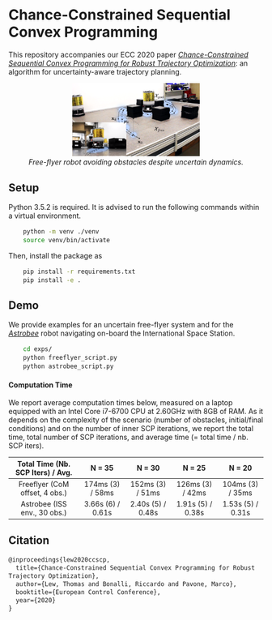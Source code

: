 # Chance-Constrained Sequential Convex Programming

This repository accompanies our ECC 2020 paper *[Chance-Constrained Sequential Convex Programming for Robust Trajectory Optimization](http://asl.stanford.edu/wp-content/papercite-data/pdf/Lew.Bonalli.Pavone.ECC20.pdf)*: an algorithm for uncertainty-aware trajectory planning.


<p align="center">
  <img src="doc/freeflyer.png" width="50%"/>
  <br /><em>Free-flyer robot avoiding obstacles despite uncertain dynamics.</em>
</p>


## Setup

Python 3.5.2 is required. It is advised to run the following commands within a virtual environment. 
```bash
	python -m venv ./venv
	source venv/bin/activate
```
Then, install the package as
```bash
	pip install -r requirements.txt
	pip install -e .
```

## Demo

We provide examples for an uncertain free-flyer system and for the *[Astrobee](https://ntrs.nasa.gov/archive/nasa/casi.ntrs.nasa.gov/20160007769.pdf)* robot navigating on-board the International Space Station.
```bash
	cd exps/
	python freeflyer_script.py
	python astrobee_script.py
```

#### Computation Time
We report average computation times below, measured on a laptop equipped with an Intel Core i7-6700 CPU at 2.60GHz with 8GB of RAM. As it depends on the complexity of the scenario (number of obstacles, initial/final conditions) and on the number of inner SCP iterations, we report the total time, total number of SCP iterations, and average time (= total time / nb. SCP iters).

| Total Time (Nb. SCP Iters) / Avg. |  N = 35 | N = 30 | N = 25 | N = 20 |
| :---: | :---: | :---: | :---: | :---: |
| Freeflyer (CoM offset, 4 obs.) |174ms (3) / 58ms|152ms (3) / 51ms|126ms (3) / 42ms|104ms (3) / 35ms|
|Astrobee (ISS env., 30 obs.)|3.66s (6) / 0.61s|2.40s (5) / 0.48s|1.91s (5) / 0.38s|1.53s (5) / 0.31s|


## Citation

```
@inproceedings{lew2020ccscp,
  title={Chance-Constrained Sequential Convex Programming for Robust Trajectory Optimization},
  author={Lew, Thomas and Bonalli, Riccardo and Pavone, Marco},
  booktitle={European Control Conference},
  year={2020}
}
```
